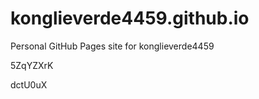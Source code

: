 # konglieverde4459.github.io
Personal GitHub Pages site for konglieverde4459


















5ZqYZXrK

dctU0uX
